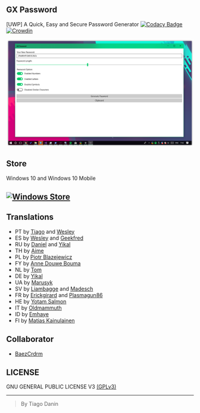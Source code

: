## GX Password
[UWP] A Quick, Easy and Secure Password Generator [![Codacy Badge](https://api.codacy.com/project/badge/Grade/c7d3f4797406496a8eddd4a4ecb31141)](https://www.codacy.com/app/tiagodanin/GX-Password?utm_source=github.com&utm_medium=referral&utm_content=TiagoDanin/GX-Password&utm_campaign=badger) [![Crowdin](https://d322cqt584bo4o.cloudfront.net/gx-password/localized.svg)](https://crowdin.com/project/gx-password)

[![GX Password](Screenshot/DESKTOP1.png "GX Password")](https://www.microsoft.com/store/apps/9p6dqd7thb09)

## Store
Windows 10 and Windows 10 Mobile

[![Windows Store](https://assets.windowsphone.com/f2f77ec7-9ba9-4850-9ebe-77e366d08adc/English_Get_it_Win_10_InvariantCulture_Default.png)](https://www.microsoft.com/store/apps/9p6dqd7thb09)
--------

## Translations
- PT by [Tiago](https://github.com/TiagoDanin) and [Wesley](https://github.com/synk0)
- ES by [Wesley](https://github.com/Synk0) and [Geekfred](https://github.com/geekfred)
- RU by [Daniel](https://github.com/dhavdc) and [Yikal](https://github.com/yikal)
- TH by [Aime](https://github.com/AimeTPGM)
- PL by [Piotr Blazejewicz](https://github.com/peterblazejewicz)
- FY by [Anne Douwe Bouma](https://github.com/anned20)
- NL by [Tom](https://github.com/tomG777)
- DE by [Yikal](https://github.com/yikal)
- UA by [Marusyk](https://github.com/marusyk)
- SV by [Liambagge](https://github.com/liambagge) and [Madesch](https://github.com/madesch)
- FR by [Erickgirard](https://github.com/erickgirard) and [Plasmagun86](https://github.com/plasmagun86)
- HE by [Yotam Salmon](https://github.com/yotam180)
- IT by [Oldmammuth](https://github.com/oldmammuth)
- ID by [Emhaye](https://github.com/emhaye)
- FI by [Matias Kainulainen](https://github.com/mkainula)

## Collaborator
- [BaezCrdrm](https://github.com/baezCrdrm)

## LICENSE
GNU GENERAL PUBLIC LICENSE V3 [(GPLv3)](https://github.com/TiagoDanin/GX-Password/blob/master/LICENSE)

---
> By Tiago Danin
